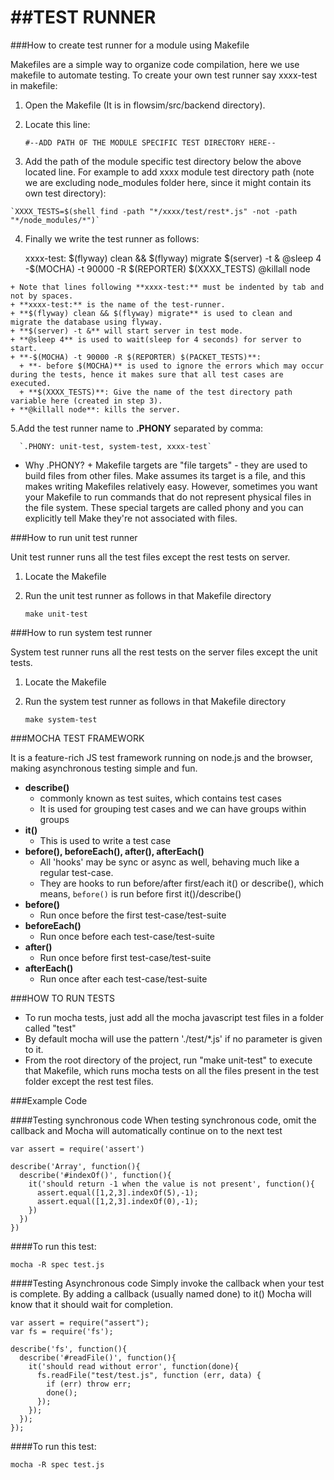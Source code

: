 ##TEST RUNNER
==================

###How to create test runner for a module using Makefile

Makefiles are a simple way to organize code compilation, here we use makefile to automate testing.
To create your own test runner say xxxx-test in makefile:

  1. Open the Makefile (It is in flowsim/src/backend directory).
  2. Locate this line:
  
      `#--ADD PATH OF THE MODULE SPECIFIC TEST DIRECTORY HERE--`  

  3. Add the path of the module specific test directory below the above located line. For example to add xxxx module test directory path (note we are excluding node_modules folder here, since it might contain its own test directory):
  
    `XXXX_TESTS=$(shell find -path "*/xxxx/test/rest*.js" -not -path "*/node_modules/*")`

  4. Finally we write the test runner as follows:
      
        xxxx-test:
          $(flyway) clean && $(flyway) migrate
          $(server) -t & 
          @sleep 4
          -$(MOCHA) -t 90000 -R $(REPORTER) $(XXXX_TESTS)
          @killall node
  
    + Note that lines following **xxxx-test:** must be indented by tab and not by spaces. 
    + **xxxx-test:** is the name of the test-runner.
    + **$(flyway) clean && $(flyway) migrate** is used to clean and migrate the database using flyway.
    + **$(server) -t &** will start server in test mode.
    + **@sleep 4** is used to wait(sleep for 4 seconds) for server to start.
    + **-$(MOCHA) -t 90000 -R $(REPORTER) $(PACKET_TESTS)**:
      + **- before $(MOCHA)** is used to ignore the errors which may occur during the tests, hence it makes sure that all test cases are executed.
      + **$(XXXX_TESTS)**: Give the name of the test directory path variable here (created in step 3).
    + **@killall node**: kills the server.

5.Add the test runner name to **.PHONY** separated by comma:
    
      `.PHONY: unit-test, system-test, xxxx-test`

  +  Why .PHONY?
    + Makefile targets are "file targets" - they are used to build files from other files. Make assumes its target is a file, and this makes writing Makefiles relatively easy. However, sometimes you want your Makefile to run commands that do not represent physical files in the file system. These special targets are called phony and you can explicitly tell Make they're not associated with files.


###How to run unit test runner

Unit test runner runs all the test files except the rest tests on server.

  1. Locate the Makefile
  2. Run the unit test runner as follows in that Makefile directory
    
      `make unit-test`

###How to run system test runner

System test runner runs all the rest tests on the server files except the unit tests.

  1. Locate the Makefile
  2. Run the system test runner as follows in that Makefile directory
    
      `make system-test`


###MOCHA TEST FRAMEWORK

  It is a feature-rich JS test framework running on node.js and the browser, making asynchronous testing simple and fun.

+ **describe()**
    * commonly known as test suites, which contains test cases
    * It is used for grouping test cases and we can have groups within groups
+ **it()**
    * This is used to write a test case
+ **before(), beforeEach(), after(), afterEach()**
    * All 'hooks' may be sync or async as well, behaving much like a regular test-case.
    * They are hooks to run before/after first/each it() or describe(), which means, `before()` is run before first it()/describe()
+ **before()**
    * Run once before the first test-case/test-suite
+ **beforeEach()**
    * Run once before each test-case/test-suite
+ **after()**
    * Run once before first test-case/test-suite
+ **afterEach()**
    * Run once after each test-case/test-suite

###HOW TO RUN TESTS

* To run mocha tests, just add all the mocha javascript test files in a folder called "test"
* By default mocha will use the pattern './test/*.js' if no parameter is given to it.
* From the root directory of the project, run "make unit-test" to execute that Makefile, which runs mocha tests on all the files present in the test folder except the rest test files.

###Example Code

####Testing synchronous code
When testing synchronous code, omit the callback and Mocha will automatically continue on to the next test
  
    var assert = require('assert')
    
    describe('Array', function(){
      describe('#indexOf()', function(){
        it('should return -1 when the value is not present', function(){
          assert.equal([1,2,3].indexOf(5),-1);
          assert.equal([1,2,3].indexOf(0),-1);
        })
      })
    })

####To run this test: 

    mocha -R spec test.js

####Testing Asynchronous code
Simply invoke the callback when your test is complete. By adding a callback (usually named done) to it() Mocha will know that it should wait for completion.

    var assert = require("assert");
    var fs = require('fs');  
    
    describe('fs', function(){
      describe('#readFile()', function(){
        it('should read without error', function(done){
          fs.readFile("test/test.js", function (err, data) {
            if (err) throw err;
            done();
          });
        });
      });
    });
    
####To run this test: 

    mocha -R spec test.js



